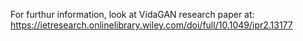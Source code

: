 For furthur information, look at VidaGAN research paper at: https://ietresearch.onlinelibrary.wiley.com/doi/full/10.1049/ipr2.13177 
